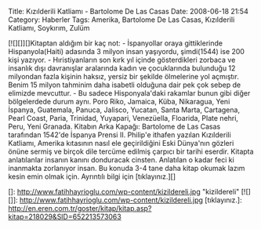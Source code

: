 Title: Kızılderili Katliamı - Bartolome De Las Casas
Date: 2008-06-18 21:54
Category: Haberler
Tags: Amerika, Bartolome De Las Casas, Kızılderili Katliamı, Soykırım, Zulüm

[![][]][]Kitaptan aldığım bir kaç not: - İspanyollar oraya gittiklerinde
Hispanyola(Haiti) adasında 3 milyon insan yaşıyordu, şimdi(1544) ise 200
kişi yazıyor. - Hıristiyanların son kırk yıl içinde gösterdikleri
zorbaca ve insanlık dışı davranışlar aralarında kadın ve çocuklarında
bulunduğu 12 milyondan fazla kişinin haksız, yersiz bir şekilde
ölmelerine yol açmıştır. Benim 15 milyon tahminim daha isabetli olduğuna
dair pek çok sebep de elimizde mevcuttur. - Bu sadece Hisponyala'daki
rakamlar bunun gibi diğer bölgelerdede durum aynı. Poro Riko, Jamaica,
Küba, Nikaragua, Yeni İspanya, Guatemala, Panuca, Jalisco, Yucatan,
Santa Marta, Cartagena, Pearl Coast, Paria, Trinidad, Yuyapari,
Venezüella, Floarida, Plate nehri, Peru, Yeni Granada. Kitabın Arka
Kapağı: Bartolome de Las Casas tarafından 1542'de İspanya Prensi II.
Philip'e ithafen yazılan Kızılderili Katliamı, Amerika kıtasının nasıl
ele geçirildiğini Eski Dünya'nın gözleri önüne sermiş ve birçok dile
tercüme edilmiş çarpıcı bir tarihi eserdir. Kitapta anlatılanlar insanın
kanını donduracak cinsten. Anlatılan o kadar feci ki inanmakta
zorlanıyor insan. Bu konuda 3-4 tane daha kitap okumak lazım kesin emin
olmak için. Ayrıntılı bilgi için [tıklayınız.][]

  []: http://www.fatihhayrioglu.com/wp-content/kizildereli.jpg
    "kizildereli"
  [![][]]: http://www.fatihhayrioglu.com/wp-content/kizildereli.jpg
  [tıklayınız.]: http://en.eren.com.tr/goster/kitap/kitap.asp?kitap=218029&SID=652213573063
